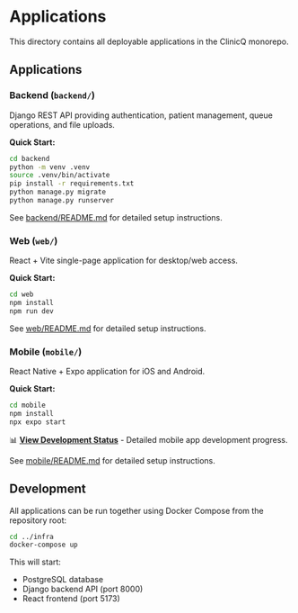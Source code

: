 # Applications

This directory contains all deployable applications in the ClinicQ monorepo.

## Applications

### Backend (`backend/`)
Django REST API providing authentication, patient management, queue operations, and file uploads.

**Quick Start:**
```bash
cd backend
python -m venv .venv
source .venv/bin/activate
pip install -r requirements.txt
python manage.py migrate
python manage.py runserver
```

See [backend/README.md](backend/README.md) for detailed setup instructions.

### Web (`web/`)
React + Vite single-page application for desktop/web access.

**Quick Start:**
```bash
cd web
npm install
npm run dev
```

See [web/README.md](web/README.md) for detailed setup instructions.

### Mobile (`mobile/`)
React Native + Expo application for iOS and Android.

**Quick Start:**
```bash
cd mobile
npm install
npx expo start
```

📊 **[View Development Status](mobile/docs/STATUS.md)** - Detailed mobile app development progress.

See [mobile/README.md](mobile/README.md) for detailed setup instructions.

## Development

All applications can be run together using Docker Compose from the repository root:

```bash
cd ../infra
docker-compose up
```

This will start:
- PostgreSQL database
- Django backend API (port 8000)
- React frontend (port 5173)
